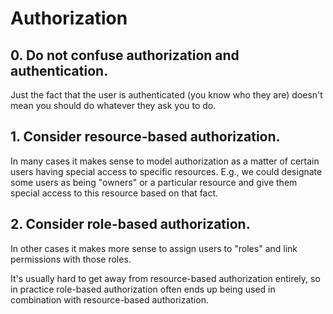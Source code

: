 # Authorization

## 0. Do not confuse authorization and authentication.

Just the fact that the user is authenticated (you know who they are) doesn't
mean you should do whatever they ask you to do.

## 1. Consider resource-based authorization.

In many cases it makes sense to model authorization as a matter of certain
users having special access to specific resources. E.g., we could designate
some users as being "owners" or a particular resource and give them special
access to this resource based on that fact.

## 2. Consider role-based authorization.

In other cases it makes more sense to assign users to "roles" and link
permissions with those roles.

It's usually hard to get away from resource-based authorization entirely, so
in practice role-based authorization often ends up being used in combination
with resource-based authorization.
